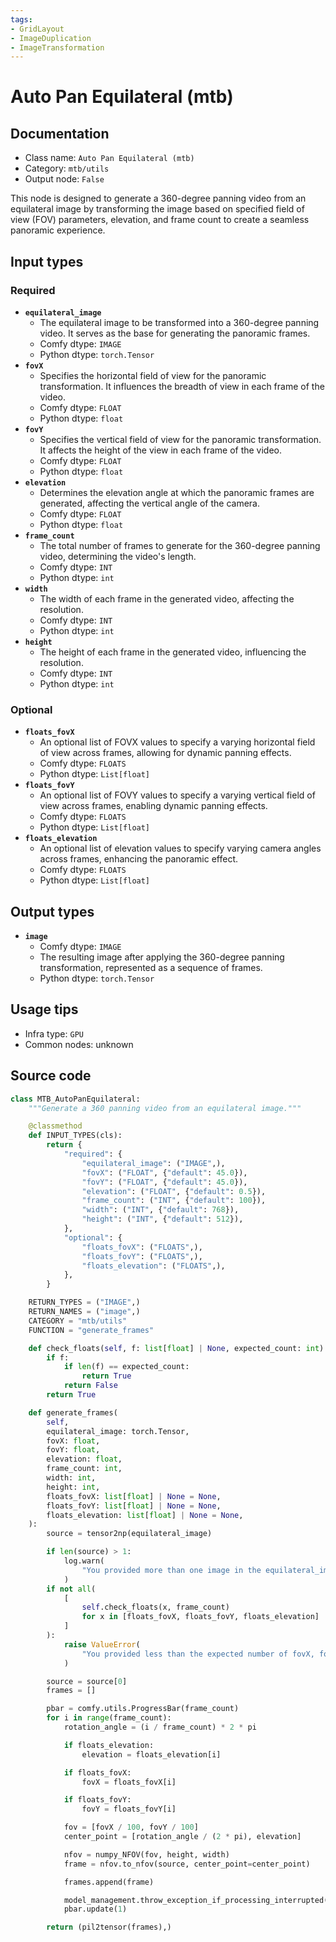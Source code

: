 ```yaml
---
tags:
- GridLayout
- ImageDuplication
- ImageTransformation
---
```


# Auto Pan Equilateral (mtb)
## Documentation
- Class name: `Auto Pan Equilateral (mtb)`
- Category: `mtb/utils`
- Output node: `False`

This node is designed to generate a 360-degree panning video from an equilateral image by transforming the image based on specified field of view (FOV) parameters, elevation, and frame count to create a seamless panoramic experience.
## Input types
### Required
- **`equilateral_image`**
    - The equilateral image to be transformed into a 360-degree panning video. It serves as the base for generating the panoramic frames.
    - Comfy dtype: `IMAGE`
    - Python dtype: `torch.Tensor`
- **`fovX`**
    - Specifies the horizontal field of view for the panoramic transformation. It influences the breadth of view in each frame of the video.
    - Comfy dtype: `FLOAT`
    - Python dtype: `float`
- **`fovY`**
    - Specifies the vertical field of view for the panoramic transformation. It affects the height of the view in each frame of the video.
    - Comfy dtype: `FLOAT`
    - Python dtype: `float`
- **`elevation`**
    - Determines the elevation angle at which the panoramic frames are generated, affecting the vertical angle of the camera.
    - Comfy dtype: `FLOAT`
    - Python dtype: `float`
- **`frame_count`**
    - The total number of frames to generate for the 360-degree panning video, determining the video's length.
    - Comfy dtype: `INT`
    - Python dtype: `int`
- **`width`**
    - The width of each frame in the generated video, affecting the resolution.
    - Comfy dtype: `INT`
    - Python dtype: `int`
- **`height`**
    - The height of each frame in the generated video, influencing the resolution.
    - Comfy dtype: `INT`
    - Python dtype: `int`
### Optional
- **`floats_fovX`**
    - An optional list of FOVX values to specify a varying horizontal field of view across frames, allowing for dynamic panning effects.
    - Comfy dtype: `FLOATS`
    - Python dtype: `List[float]`
- **`floats_fovY`**
    - An optional list of FOVY values to specify a varying vertical field of view across frames, enabling dynamic panning effects.
    - Comfy dtype: `FLOATS`
    - Python dtype: `List[float]`
- **`floats_elevation`**
    - An optional list of elevation values to specify varying camera angles across frames, enhancing the panoramic effect.
    - Comfy dtype: `FLOATS`
    - Python dtype: `List[float]`
## Output types
- **`image`**
    - Comfy dtype: `IMAGE`
    - The resulting image after applying the 360-degree panning transformation, represented as a sequence of frames.
    - Python dtype: `torch.Tensor`
## Usage tips
- Infra type: `GPU`
- Common nodes: unknown


## Source code
```python
class MTB_AutoPanEquilateral:
    """Generate a 360 panning video from an equilateral image."""

    @classmethod
    def INPUT_TYPES(cls):
        return {
            "required": {
                "equilateral_image": ("IMAGE",),
                "fovX": ("FLOAT", {"default": 45.0}),
                "fovY": ("FLOAT", {"default": 45.0}),
                "elevation": ("FLOAT", {"default": 0.5}),
                "frame_count": ("INT", {"default": 100}),
                "width": ("INT", {"default": 768}),
                "height": ("INT", {"default": 512}),
            },
            "optional": {
                "floats_fovX": ("FLOATS",),
                "floats_fovY": ("FLOATS",),
                "floats_elevation": ("FLOATS",),
            },
        }

    RETURN_TYPES = ("IMAGE",)
    RETURN_NAMES = ("image",)
    CATEGORY = "mtb/utils"
    FUNCTION = "generate_frames"

    def check_floats(self, f: list[float] | None, expected_count: int):
        if f:
            if len(f) == expected_count:
                return True
            return False
        return True

    def generate_frames(
        self,
        equilateral_image: torch.Tensor,
        fovX: float,
        fovY: float,
        elevation: float,
        frame_count: int,
        width: int,
        height: int,
        floats_fovX: list[float] | None = None,
        floats_fovY: list[float] | None = None,
        floats_elevation: list[float] | None = None,
    ):
        source = tensor2np(equilateral_image)

        if len(source) > 1:
            log.warn(
                "You provided more than one image in the equilateral_image input, only the first will be used."
            )
        if not all(
            [
                self.check_floats(x, frame_count)
                for x in [floats_fovX, floats_fovY, floats_elevation]
            ]
        ):
            raise ValueError(
                "You provided less than the expected number of fovX, fovY, or elevation values."
            )

        source = source[0]
        frames = []

        pbar = comfy.utils.ProgressBar(frame_count)
        for i in range(frame_count):
            rotation_angle = (i / frame_count) * 2 * pi

            if floats_elevation:
                elevation = floats_elevation[i]

            if floats_fovX:
                fovX = floats_fovX[i]

            if floats_fovY:
                fovY = floats_fovY[i]

            fov = [fovX / 100, fovY / 100]
            center_point = [rotation_angle / (2 * pi), elevation]

            nfov = numpy_NFOV(fov, height, width)
            frame = nfov.to_nfov(source, center_point=center_point)

            frames.append(frame)

            model_management.throw_exception_if_processing_interrupted()
            pbar.update(1)

        return (pil2tensor(frames),)

```
